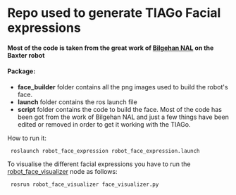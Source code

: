 # Repo used to generate TIAGo Facial expressions

#### Most of the code is taken from the great work of [Bilgehan NAL](https://github.com/bilgehannal/baxter_face_software)  on the Baxter robot #### 



#### Package:
- **face_builder** folder contains all the png images used to build the robot's face.
- **launch** folder contains the ros launch file
- **script** folder contains the code to build the face. Most of the code has been got from the work of Bilgehan NAL and just a few things have been edited or removed in order to get it working with the TIAGo.



How to run it:

``` 
 roslaunch robot_face_expression robot_face_expression.launch 
```

To visualise the different facial expressions you have to run the [robot_face_visualizer](https://github.com/aandriella/robot_face_visualizer) node as follows:

``` 
 rosrun robot_face_visualizer face_visualizer.py
```
